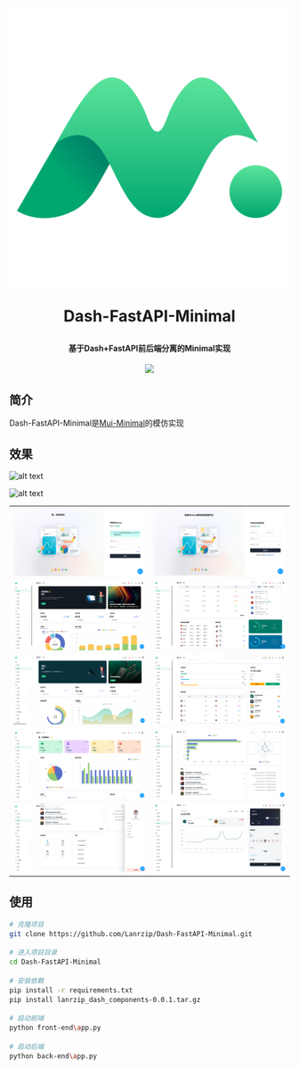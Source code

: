<p align="center">
	<img alt="logo" src="./front-end/assets/imgs/logo.png">
</p>
<h1 align="center" style="margin: 30px 0 30px; font-weight: bold;">Dash-FastAPI-Minimal</h1>
<h4 align="center">基于Dash+FastAPI前后端分离的Minimal实现</h4>
<p align="center">
	<a href="https://gitee.com/insistence2022/dash-fastapi-admin"><img src="https://img.shields.io/badge/DashFastAPIMinimal-v0.0.1-brightgreen.svg"></a>
</p>

## 简介

Dash-FastAPI-Minimal是[Mui-Minimal](https://mui.com/store/previews/minimal-dashboard/)的模仿实现

## 效果

![alt text](image.png)

![alt text](image-1.png)


<table>
    <tr>
        <td><img src="./demo/login.png"/></td>
        <td><img src="./demo/register.png"/></td>
    </tr>
    <tr>
        <td><img src="./demo/application-1.png"/></td>
        <td><img src="./demo/application-2.png"/></td>
    </tr>
    <tr>
        <td><img src="./demo/e-commerce-1.png"/></td>
        <td><img src="./demo/e-commerce-2.png"/></td>
    </tr>
    <tr>
        <td><img src="./demo/analysis-1.png"/></td>
        <td><img src="./demo/analysis-2.png"/></td>
    </tr>
    <tr>
        <td><img src="./demo/analysis-3.png"/></td>
        <td><img src="./demo/banking.png"/></td>
    </tr>
</table>

## 使用

```bash
# 克隆项目
git clone https://github.com/Lanrzip/Dash-FastAPI-Minimal.git

# 进入项目目录
cd Dash-FastAPI-Minimal

# 安装依赖
pip install -r requirements.txt
pip install lanrzip_dash_components-0.0.1.tar.gz

# 启动前端
python front-end\app.py

# 启动后端
python back-end\app.py
```
